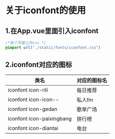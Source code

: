 # 关于iconfont的使用

## 1.在App.vue里面引入iconfont

```css
/*每个页面公共css */
@import url("./static/fonts/iconfont.css")
```

## 2.iconfont对应的图标

| 类名                      | 对应的图标名 |
| ------------------------- | ------------ |
| iconfont icon-rili        | 每日推荐     |
| iconfont icon-icon--      | 私人fm       |
| iconfont icon-gedan       | 歌单广场     |
| iconfont icon-paixingbang | 排行榜       |
| iconfont icon-diantai     | 电台         |

